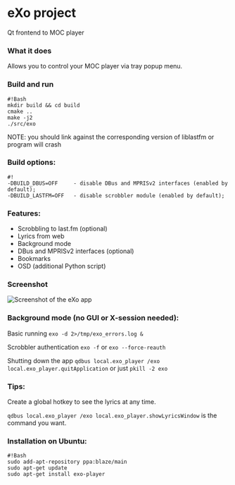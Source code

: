 # eXo project
 Qt frontend to MOC player

### What it does ###
 Allows you to control your MOC player via tray popup menu.

### Build and run ###
```
#!Bash
mkdir build && cd build
cmake ..
make -j2
./src/exo
```
NOTE: you should link against the corresponding version of liblastfm or program will crash

### Build options: ###
```
#!
-DBUILD_DBUS=OFF     - disable DBus and MPRISv2 interfaces (enabled by default);
-DBUILD_LASTFM=OFF   - disable scrobbler module (enabled by default);
```


### Features: ###
* Scrobbling to last.fm (optional)
* Lyrics from web
* Background mode
* DBus and MPRISv2 interfaces (optional)
* Bookmarks
* OSD (additional Python script)

### Screenshot ###
![Screenshot of the eXo app](https://bitbucket.org/repo/8Xb9ez/images/405669011-exo.png)

### Background mode (no GUI or X-session needed): ###
 Basic running `exo -d 2>/tmp/exo_errors.log &`

 Scrobbler authentication `exo -f` or `exo --force-reauth`

 Shutting down the app `qdbus local.exo_player /exo local.exo_player.quitApplication`
 or just `pkill -2 exo`

### Tips: ###
 Create a global hotkey to see the lyrics at any time.

 `qdbus local.exo_player /exo local.exo_player.showLyricsWindow` is the command you want.

### Installation on Ubuntu: ###
```
#!Bash
sudo add-apt-repository ppa:blaze/main
sudo apt-get update
sudo apt-get install exo-player
```
